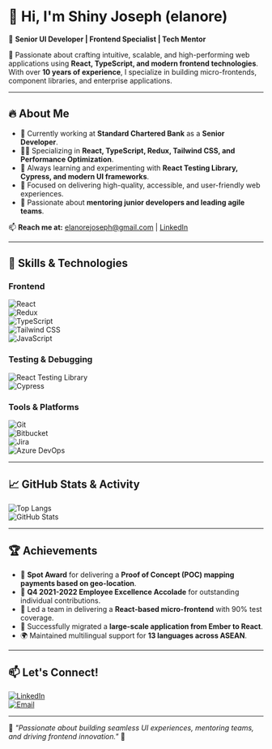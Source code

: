 # 👋 Hi, I'm Shiny Joseph (elanore)  
🚀 **Senior UI Developer | Frontend Specialist | Tech Mentor**  

🌟 Passionate about crafting intuitive, scalable, and high-performing web applications using **React, TypeScript, and modern frontend technologies**. With over **10 years of experience**, I specialize in building micro-frontends, component libraries, and enterprise applications.

---

## 🔥 **About Me**
- 💼 Currently working at **Standard Chartered Bank** as a **Senior Developer**.  
- 👨‍💻 Specializing in **React, TypeScript, Redux, Tailwind CSS, and Performance Optimization**.  
- 🌱 Always learning and experimenting with **React Testing Library, Cypress, and modern UI frameworks**.  
- 🎯 Focused on delivering high-quality, accessible, and user-friendly web experiences.  
- 👥 Passionate about **mentoring junior developers and leading agile teams**.  

📫 **Reach me at:** [elanorejoseph@gmail.com](mailto:elanorejoseph@gmail.com) | [LinkedIn](https://www.linkedin.com/in/shiny-joseph/)  

---

## 🚀 **Skills & Technologies**
### **Frontend**
![React](https://img.shields.io/badge/React-61DAFB?style=for-the-badge&logo=react&logoColor=white)  
![Redux](https://img.shields.io/badge/Redux-764ABC?style=for-the-badge&logo=redux&logoColor=white)  
![TypeScript](https://img.shields.io/badge/TypeScript-007ACC?style=for-the-badge&logo=typescript&logoColor=white)  
![Tailwind CSS](https://img.shields.io/badge/TailwindCSS-38B2AC?style=for-the-badge&logo=tailwind-css&logoColor=white)  
![JavaScript](https://img.shields.io/badge/JavaScript-F7DF1E?style=for-the-badge&logo=javascript&logoColor=black)  

### **Testing & Debugging**
![React Testing Library](https://img.shields.io/badge/React_Testing_Library-E33332?style=for-the-badge&logo=testing-library&logoColor=white)  
![Cypress](https://img.shields.io/badge/Cypress-17202C?style=for-the-badge&logo=cypress&logoColor=white)  

### **Tools & Platforms**
![Git](https://img.shields.io/badge/Git-F05032?style=for-the-badge&logo=git&logoColor=white)  
![Bitbucket](https://img.shields.io/badge/Bitbucket-0052CC?style=for-the-badge&logo=bitbucket&logoColor=white)  
![Jira](https://img.shields.io/badge/Jira-0052CC?style=for-the-badge&logo=jira&logoColor=white)  
![Azure DevOps](https://img.shields.io/badge/Azure_DevOps-0078D7?style=for-the-badge&logo=azure-devops&logoColor=white)  

---

## 📈 **GitHub Stats & Activity**
![Top Langs](https://github-readme-stats.vercel.app/api/top-langs/?username=elanore&layout=compact&theme=radical)  
![GitHub Stats](https://github-readme-stats.vercel.app/api?username=elanore&count_private=true&show_icons=true&theme=tokyonight)


---

## 🏆 **Achievements**
- 🏅 **Spot Award** for delivering a **Proof of Concept (POC) mapping payments based on geo-location**.  
- 🌟 **Q4 2021-2022 Employee Excellence Accolade** for outstanding individual contributions.  
- 🎯 Led a team in delivering a **React-based micro-frontend** with 90% test coverage.  
- 🚀 Successfully migrated a **large-scale application from Ember to React**.  
- 🌍 Maintained multilingual support for **13 languages across ASEAN**.  

---

## 📫 **Let's Connect!**
[![LinkedIn](https://img.shields.io/badge/LinkedIn-0077B5?style=for-the-badge&logo=linkedin&logoColor=white)](https://www.linkedin.com/in/shiny-joseph/)  
[![Email](https://img.shields.io/badge/Email-D14836?style=for-the-badge&logo=gmail&logoColor=white)](mailto:elanorejoseph@gmail.com)  

---

🎯 _"Passionate about building seamless UI experiences, mentoring teams, and driving frontend innovation."_ 🚀  

